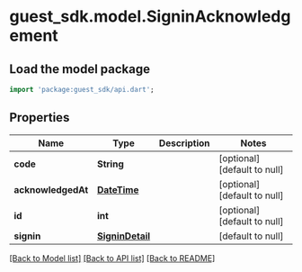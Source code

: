 # guest_sdk.model.SigninAcknowledgement

## Load the model package
```dart
import 'package:guest_sdk/api.dart';
```

## Properties
Name | Type | Description | Notes
------------ | ------------- | ------------- | -------------
**code** | **String** |  | [optional] [default to null]
**acknowledgedAt** | [**DateTime**](DateTime.md) |  | [optional] [default to null]
**id** | **int** |  | [optional] [default to null]
**signin** | [**SigninDetail**](SigninDetail.md) |  | [default to null]

[[Back to Model list]](../README.md#documentation-for-models) [[Back to API list]](../README.md#documentation-for-api-endpoints) [[Back to README]](../README.md)


